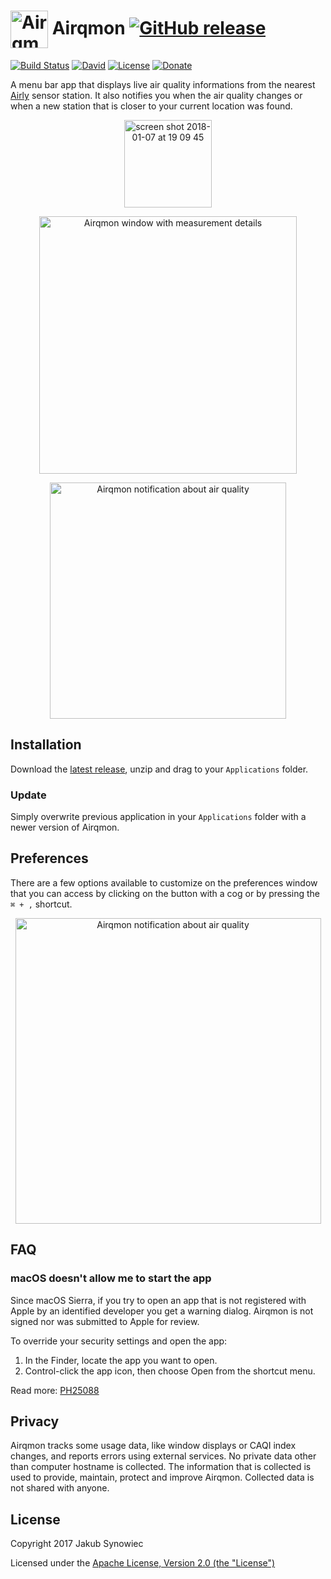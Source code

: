 # <img src="https://user-images.githubusercontent.com/1029142/32918679-7336704a-cb23-11e7-92b2-d8a7f2588055.png" width="60px" align="center" alt="Airqmon icon" /> Airqmon [![GitHub release][badge-github-release]][airqmon-latest-release]

[![Build Status][travis-badge]][travis-ci]
[![David][badge-david-deps]][david]
[![License][badge-license]][license]
[![Donate][badge-donate]][donate]

A menu bar app that displays live air quality informations from the nearest [Airly][airly] sensor station. It also notifies you when the air quality changes or when a new station that is closer to your current location was found.

<p align="center">
  <img width="140" alt="screen shot 2018-01-07 at 19 09 45" src="https://user-images.githubusercontent.com/1029142/34652449-7721515a-f3de-11e7-82e0-3af878ff3d58.png">
</p>

<p align="center">
  <img src="https://user-images.githubusercontent.com/1029142/36356674-6e1b0f3c-14f5-11e8-967d-79f8adba4ef2.png" width="412px" align="center" alt="Airqmon window with measurement details" />
</p>

<p align="center">
  <img src="https://user-images.githubusercontent.com/1029142/33020102-3a72e41e-cdfd-11e7-84cd-abb6bbfb8c2d.png" width="378px" align="center" alt="Airqmon notification about air quality" />
</p>

## Installation

Download the [latest release][airqmon-latest-release], unzip and drag to your `Applications` folder.

### Update

Simply overwrite previous application in your `Applications` folder with a newer version of Airqmon.

## Preferences

There are a few options available to customize on the preferences window that you can access by clicking on the button with a cog or by pressing the `⌘ + ,` shortcut.

<p align="center">
  <img src="https://user-images.githubusercontent.com/1029142/36357152-1c273994-14fa-11e8-8434-e356da9fef2a.png" width="489px" align="center" alt="Airqmon notification about air quality" />
</p>

## FAQ

### macOS doesn't allow me to start the app

Since macOS Sierra, if you try to open an app that is not registered with Apple by an identified developer you get a warning dialog. Airqmon is not signed nor was submitted to Apple for review.

To override your security settings and open the app:
1. In the Finder, locate the app you want to open.
2. Control-click the app icon, then choose Open from the shortcut menu.

Read more: [PH25088](https://support.apple.com/kb/PH25088?locale=en_US)

## Privacy

Airqmon tracks some usage data, like window displays or CAQI index changes, and reports errors using external services. No private data other than computer hostname is collected. The information that is collected is used to provide, maintain, protect and improve Airqmon. Collected data is not shared with anyone.

## License

Copyright 2017 Jakub Synowiec

Licensed under the [Apache License, Version 2.0 (the "License")][license]

[airly]: https://airly.eu/en/
[license]: https://raw.githubusercontent.com/jsynowiec/airqmon/master/LICENSE
[airqmon-latest-release]: https://github.com/jsynowiec/airqmon/releases/latest
[david]: http://david-dm.org/jsynowiec/airqmon
[donate]: http://bit.ly/donate-js

[badge-github-release]: https://img.shields.io/github/release/jsynowiec/airqmon.svg
[badge-license]: https://img.shields.io/github/license/jsynowiec/airqmon.svg
[badge-david-deps]: https://img.shields.io/david/jsynowiec/airqmon.svg
[badge-donate]: https://img.shields.io/badge/€-donate-brightgreen.svg

[travis-badge]: https://travis-ci.org/jsynowiec/airqmon.svg?branch=master
[travis-ci]: https://travis-ci.org/jsynowiec/airqmon
